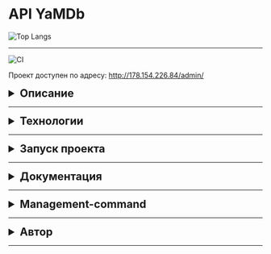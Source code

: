 # API YaMDb
![Top Langs](https://github-readme-stats.vercel.app/api/top-langs/?username=Hellon048)
***
![CI](https://github.com/Hellon048/yamdb_final/actions/workflows/yamdb_workflow.yml/badge.svg)


Проект доступен по адресу: http://178.154.226.84/admin/

<details>
    <summary style="font-size: 16pt; font-weight: bold">Описание</summary>
1. Проект YaMDb собирает отзывы пользователей на произведения. 
2. Произведения делятся на категории:

- *«Книги»*
- *«Фильмы»*
- *«Музыка»*

3. Список категорий может быть расширен администратором.
4. Сами произведения в YaMDb не хранятся, здесь нельзя посмотреть фильм или послушать музыку.
5. Произведению может быть присвоен жанр из списка предустановленных.
6. Новые жанры может создавать только администратор.
7. Благодарные или возмущённые пользователи оставляют к произведениям текстовые отзывы и ставят произведению оценку. Из пользовательских оценок формируется рейтинг.

</details>

***
<details>
    <summary style="font-size: 16pt; font-weight: bold">Технологии</summary>

* Python 3.9
* Django 2.2.16
* djangorestframework 3.12.4
* Docker 20.10.17
* Postgres:13.0-alpine
* Nginx:1.21.3-alpine


С полным списком технологий можно ознакомиться в файле requirements.txt
</details>

***

<details>
    <summary style="font-size: 16pt; font-weight: bold">Запуск проекта</summary>


Запуск проекта:
```
docker-compose up -d --build
```

Сделать миграции внутри web контейнера:
```
cd infra
```
```
docker-compose exec web python manage.py migrate
```
Создать SuperUser'а:
```
docker-compose exec web python manage.py createsuperuser

```
Подгрузить статику в контейнер:
```
docker-compose exec web python manage.py collectstatic --no-input
```

</details>

***
<details>
     <summary style="font-size: 16pt; font-weight: bold">Документация</summary>

С документацией проекта можно ознакомиться по [ссылке](http://178.154.226.84/redoc/) после запуска проекта.
</details>


***
<details>
    <summary style="font-size: 16pt; font-weight: bold">Management-command</summary>

Если у Вас есть чем наполнить базу данных, а именно у Вас имеется *.csv файл,
то management-command fill_db Вам облегчит жизнь. Для того чтобы
воспользоваться ею, необходимо прописать в командной строке вашего проекта следующее:
```
docker-compose exec web python manage.py fill_db -m [Model] -f [file]
```
Важно отметить, что название модели нужно вводить строго
с заглавной буквы. Так же для заполнения БД необходимо по следующем критериям:
1. Первым делом заполнить модель User;
2. Заполнить модели Category / Genre;
3. Заполнить модель Title;
4. Заполнить модель GenreTitle;
5. Последующие модели.
Если не учесть данную последовательность, то возникнет ошибка,
т.к. все модели с полями ForeignKey / ManyToManyField ожидают
экземпляр класса связующей ею моделью.

Просьба - учесть данный факт!

### Пример команды
```
python manage.py fill_db -m Category -f category
```
Для подробной информации используйте:
```
python manage.py fill_db -h
```
</details>

***
<details>
    <summary style="font-size: 16pt; font-weight: bold">Автор</summary>

* [Вячеслав Наприенко](https://github.com/Hellon048)

</details>

***
